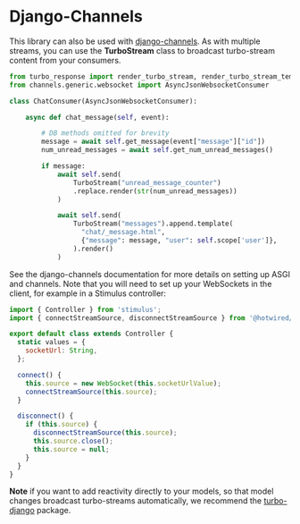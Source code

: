 # Django-Channels

This library can also be used with [django-channels](https://channels.readthedocs.io/en/stable/). As with multiple streams, you can use the **TurboStream** class to broadcast turbo-stream content from your consumers.

```python
from turbo_response import render_turbo_stream, render_turbo_stream_template
from channels.generic.websocket import AsyncJsonWebsocketConsumer

class ChatConsumer(AsyncJsonWebsocketConsumer):

    async def chat_message(self, event):

        # DB methods omitted for brevity
        message = await self.get_message(event["message"]["id"])
        num_unread_messages = await self.get_num_unread_messages()

        if message:
            await self.send(
                TurboStream("unread_message_counter")
                .replace.render(str(num_unread_messages))
            )

            await self.send(
                TurboStream("messages").append.template(
                  "chat/_message.html",
                  {"message": message, "user": self.scope['user']},
                ).render()
            )
```

See the django-channels documentation for more details on setting up ASGI and channels. Note that you will need to set up your WebSockets in the client, for example in a Stimulus controller:

```javascript
import { Controller } from 'stimulus';
import { connectStreamSource, disconnectStreamSource } from '@hotwired/turbo';

export default class extends Controller {
  static values = {
    socketUrl: String,
  };

  connect() {
    this.source = new WebSocket(this.socketUrlValue);
    connectStreamSource(this.source);
  }

  disconnect() {
    if (this.source) {
      disconnectStreamSource(this.source);
      this.source.close();
      this.source = null;
    }
  }
}
```

**Note** if you want to add reactivity directly to your models, so that model changes broadcast turbo-streams automatically, we recommend the [turbo-django](https://github.com/hotwire-django/turbo-django) package.

